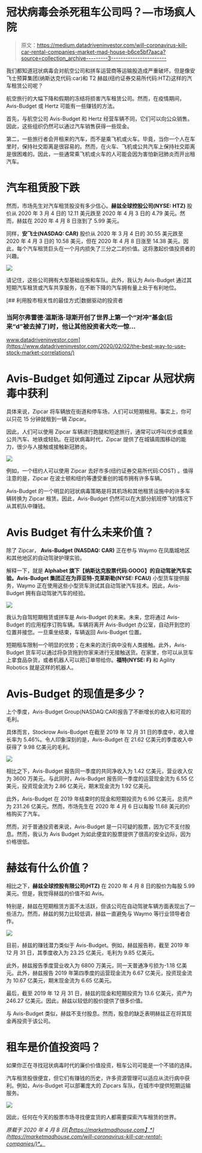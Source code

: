 # 冠状病毒会杀死租车公司吗？—市场疯人院

> 原文：<https://medium.datadriveninvestor.com/will-coronavirus-kill-car-rental-companies-market-mad-house-b6ce5bf7aaca?source=collection_archive---------3----------------------->

我们都知道冠状病毒会对航空公司和拼车运营商等运输股造成严重破坏。但是像安飞士预算集团(纳斯达克代码:car)和 T2 赫兹(纽约证券交易所代码:HTZ)这样的汽车租赁公司呢？

航空旅行的大幅下降和假期的冻结将损害汽车租赁公司。然而，在疫情期间，Avis-Budget 或 Hertz 可能有一些赚钱的方法。

首先，与航空公司 Avis-Budget 和 Hertz 经营车辆不同，它们可以向公众销售。因此，这些组织仍然可以通过汽车销售获得一些现金。

第二，一些旅行者会开租来的汽车，而不是乘飞机或火车。毕竟，当你一个人在车里时，保持社交距离是很容易的。然而，在火车、飞机或公共汽车上保持社交距离是很困难的。因此，一些通常乘飞机或火车的人可能会因为害怕新冠肺炎而开出租汽车。

# 汽车租赁股下跌

然而，市场先生对汽车租赁股没有多少信心。**赫兹全球控股公司(NYSE: HTZ)** 股价从 2020 年 3 月 4 日的 12.11 美元跌至 2020 年 4 月 3 日的 4.79 美元。然而，赫兹在 2020 年 4 月 8 日涨到了 5.99 美元。

同样，**安飞士(NASDAQ: CAR)** 股价从 2020 年 3 月 4 日的 30.55 美元跌至 2020 年 4 月 3 日的 10.58 美元，但在 2020 年 4 月 8 日涨至 14.38 美元。因此，每个汽车租赁巨头在一个月内损失了三分之二的价值。这将激起价值投资者的兴趣。

![](img/255f1fafdfecff66582329f30557c225.png)

请记住，这些公司拥有大型基础设施和车队。此外，我认为 Avis-Budget 通过其短期汽车租赁或汽车共享服务，在不断下降的汽车拥有量上处于有利地位。

[](https://www.datadriveninvestor.com/2020/02/02/the-best-way-to-use-stock-market-correlations/) [## 利用股市相关性的最佳方式|数据驱动的投资者

### 当阿尔弗雷德·温斯洛·琼斯开创了世界上第一个“对冲”基金(后来“d”被去掉了)时，他让其他投资者大吃一惊…

www.datadriveninvestor.com](https://www.datadriveninvestor.com/2020/02/02/the-best-way-to-use-stock-market-correlations/) 

# Avis-Budget 如何通过 Zipcar 从冠状病毒中获利

具体来说，Zipcar 将车辆放在街道和停车场，人们可以短期租用。事实上，你可以只花 15 分钟就租到一辆 Zipcar。

因此，人们可以使用 Zipcar 车辆进行跑腿和短途旅行，通常可以呼叫优步或乘坐公共汽车、地铁或轻轨。在冠状病毒时代，Zipcar 提供了在城镇周围移动的能力，很少与人接触或接触新冠肺炎。

![](img/e0918e13885bc04f66503da58671ea58.png)

例如，一个纽约人可以使用 Zipcar 去好市多(纽约证券交易所代码:COST) 。值得注意的是，Zipcar 在波士顿和纽约等遭受重创的城市拥有许多车辆。

Avis-Budget 的一个明显的冠状病毒策略是将其机场和其他租赁设施中的许多车辆转换为 Zipcar 租赁。因此，Avis-Budget 仍然可以在大部分航班停飞的情况下从其机队中赚钱。

# Avis Budget 有什么未来价值？

除了 Zipcar， **Avis-Budget (NASDAQ: CAR)** 正在参与 Waymo 在凤凰城地区和其他地区的自动驾驶护理实验。

解释一下，就是 **Alphabet 旗下【纳斯达克股票代码:GOOG】**的自动驾驶汽车实验。Avis-Budget 集团正在为**菲亚特-克莱斯勒(NYSE: FCAU)** 小型货车提供服务，Waymo 正在使用这些小型货车测试其自动驾驶汽车技术。因此，Avis-Budget 拥有自动驾驶汽车的经验。

![](img/57f3e97305b85a7211e410b38ab7d054.png)

我认为自驾短期租赁或拼车是 Avis-Budget 的未来。未来，您将通过 Avis-Budget 的应用程序订购车辆。车辆将离开 Avis-Budget 办公室，自动开到您的位置并接您。一旦乘坐结束，车辆返回 Avis-Budget 位置。

短期租车限制一个明显的优势；在未来的流行病中没有人类接触。此外，Avis-Budget 货车可以通过将杂货拖到你家来进行无接触送货。在家里，你可以从货车上拿食品杂货，或者机器人可以把订单带给你。**福特(NYSE: F)** 和 Agility Robotics 就是这样的机器人。

# Avis-Budget 的现值是多少？

上个季度，Avis-Budget Group(NASDAQ:CAR)报告了不断增长的收入和可观的毛利。

具体而言，Stockrow Avis-Budget 在截至 2019 年 12 月 31 日的季度中，收入增长率为 5.46%。令人印象深刻的是，Avis-Budget 在 21.62 亿美元的季度收入中获得了 9.98 亿美元的毛利。

![](img/be39c1919e3d36f97a07ccde9fe579ed.png)

相比之下，Avis-Budget 报告同一季度的共同净收入为 1.42 亿美元，营业收入仅为 3600 万美元。与此同时，Avis-Budget 报告同一季度的运营现金流为 6.55 亿美元，投资现金流为 2.86 亿美元，期末现金流为 1.92 亿美元。

此外，Avis-Budget 在 2019 年结束时的现金和短期投资为 6.96 亿美元，总资产为 231.26 亿美元。然而，市场先生在 2020 年 4 月 6 日以每股 11.68 美元的价格购买了汽车。

然而，对于普通投资者来说，Avis-Budget 是一只可疑的股票，因为它不支付股息。然而，我认为 Avis Budget 为如此便宜的股票提供了很高的安全边际，因为价格很低。

# 赫兹有什么价值？

相比之下，**赫兹全球控股有限公司(HTZ)** 在 2020 年 4 月 8 日的股价为每股 5.99 美元。但是，我觉得赫兹的价值不如 Avis。

特别是，赫兹在短期租赁方面不太活跃，但该公司在自动驾驶车辆方面表现出了一些活力。然而，赫兹的努力比较低调，赫兹一直避免与 Waymo 等行业领导者合作。

![](img/61e2bf5f142b9ac47403207c0467c51e.png)

目前，赫兹的赚钱潜力类似于 Avis-Budget。例如，赫兹报告称，截至 2019 年 12 月 31 日，其季度收入为 23.25 亿美元，毛利为 9.85 亿美元。

此外，赫兹报告季度营业收入为 6800 万美元，同一天普通净亏损为-1.18 亿美元。此外，赫兹报告 2019 年第四季度的运营现金流为 6.67 亿美元，投资现金流为 10.67 亿美元，期末现金流为 6.65 亿美元。

最后，截至 2019 年 12 月 31 日，赫兹的现金和短期投资为 13.6 亿美元，资产为 246.27 亿美元。因此，赫兹以较低的股价提供了很多价值。

与 Avis-Budget 类似，赫兹不支付股息。然而，股息的缺乏表明赫兹正在将其现金再投资于该公司。

# 租车是价值投资吗？

如果你正在寻找冠状病毒时代的廉价价值投资，租车公司可能是一个不错的选择。

汽车租赁股很便宜，但它们有赚钱的历史，许多资源管理可以适应从流行病中获利。例如，Avis-Budget 可以部署庞大的 Zipcars 车队，在城市中提供短期运输服务。

![](img/a975f800853e93a69b94d9345c0b9f69.png)

因此，任何在今天的股票市场寻找便宜货的人都需要探索汽车租赁的世界。

*原载于 2020 年 4 月 8 日*[*【https://marketmadhouse.com】*](https://marketmadhouse.com/will-coronavirus-kill-car-rental-companies/)*。*